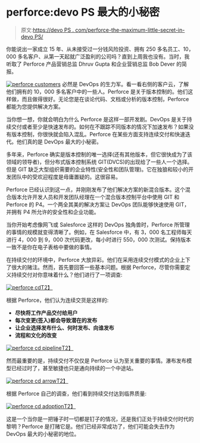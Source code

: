 # perforce:devo PS 最大的小秘密

> 原文:[https://devo PS . com/perforce-the-maximum-little-secret-in-devo PS/](https://devops.com/perforce-the-biggest-little-secret-in-devops/)

你能说出一家成立 15 年、从未接受过一分钱风险投资、拥有 250 多名员工、10，000 多名客户、从第一天起就广泛盈利的公司吗？直到上周我也没有。当时，我听取了 Perforce 产品营销总监 Dhruv Gupta 和企业营销总监 Bob Dever 的简报。

[![perforce customers](../Images/85c6a4ea95e7709dc11737c40e5f27a8.png)](https://devops.com/wp-content/uploads/2014/03/perforce-customers.png) 必然是 DevOps 的生力军。看一看右侧的客户云，了解他们拥有的 10，000 多名客户中的一些人。Perforce 是关于版本控制的。他们这样做，而且做得很好。无论您是在谈论代码、文档或分析的版本控制，Perforce 都能为您提供解决方案。

当你想一想，你就会明白为什么 Perforce 是这样一部开发剧。DevOps 是关于持续交付或者至少是快速发布的。如何在不跟踪不同版本的情况下加速发布？如果没有版本控制，你很快就会陷入混乱。Perforce 在某些方面支持连续交付和快速迭代。他们真的是 DevOps 最大的小秘密。

多年来，Perforce 确实是版本控制的唯一选择(还有其他版本，但它很快成为了该领域的领导者)，但分布式版本控制系统 GIT(DVCS)的出现给了一些人一个选择。但是 GIT 缺乏大型组织需要的企业特性(安全性和团队管理)。它在独狼和较小的开发团队中的受欢迎程度是毋庸置疑的。这很容易。

Perforce 已经认识到这一点，并刚刚发布了他们解决方案的新混合版本。这个混合版本允许开发人员和开发团队经理在一个混合版本控制平台中使用 GIT 和 Perforce 的 P4。一个两全其美的解决方案让 DevOps 团队能够快速使用 GIT，并拥有 P4 所允许的安全性和企业功能。

当你开始考虑像网飞或 Salesforce 这样的 DevOps 独角兽时，Perforce 所管理的事情的规模就变得清晰了。例如，在 Salesforce 中，有 3，000 名工程师每天进行 4，000 到 9，000 次代码更改，每小时进行 550，000 次测试。保持版本一致不是你在电子表格中要做的事情。

在持续交付的环境中，Perforce 大放异彩。他们在采用连续交付模式的企业上下了很大的赌注。然而，首先要回答一些基本问题。根据 Perforce，尽管你需要定义持续交付对你意味着什么？他们进行了一项调查:

[![perforce cd](../Images/21a5440b8652b57533046e3a66fe9c91.png)T2】](https://devops.com/wp-content/uploads/2014/03/perforce-cd.png)

根据 Perforce，他们认为连续交货是这样的:

*   **尽快将工作产品交付给用户**
*   **每次变更(签入)都会导致潜在的发布**
*   **让企业选择发布什么、何时发布、向谁发布**
*   **流程和文化的改变**

[![perforce cd pipeline](../Images/de606ef35012f5fb523632a8513283ae.png)T2】](https://devops.com/wp-content/uploads/2014/03/perforce-cd-pipeline.png)

然而最重要的是，持续交付不仅仅是 Perforce 认为至关重要的事情。瀑布发布模型已经过时了，甚至敏捷也只是通向持续的一个中途站。

[![perforce cd arrow](../Images/3191e727f629abd972cb85d3e7ce3917.png)T2】](https://devops.com/wp-content/uploads/2014/03/perforce-cd-arrow.png)

根据 Perforce 自己的调查，他们看到持续交付达到临界质量:

[![perforce cd adoption](../Images/a3c97e15ff31740899fd765d8fc1e2a9.png)T2】](https://devops.com/wp-content/uploads/2014/03/perforce-cd-adoption.png)

这是一个当你是一把锤子时一切都是钉子的情况，还是我们正处于持续交付时代的黎明？Perforce 是打赌它是。他们已经非常成功了，他们可能会失去作为 DevOps 最大的小秘密的地位。